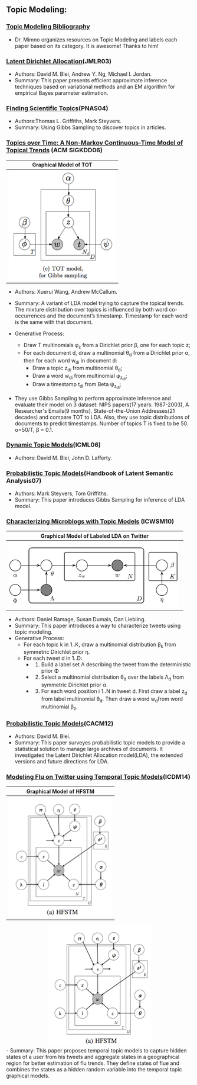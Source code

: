 ## Topic Modeling:

### [Topic Modeling Bibliography](http://mimno.infosci.cornell.edu/topics.html)
- Dr. Mimno organizes resources on Topic Modeling and labels each paper based on its category. It is awesome! Thanks to him!

### [Latent Dirichlet Allocation](http://www.cs.princeton.edu/~blei/papers/BleiNgJordan2003.pdf)(JMLR03)
- Authors: David M. Blei, Andrew Y. Ng, Michael I. Jordan.
- Summary: This paper presents efficient approximate inference techniques based on variational methods and an EM algorithm for empirical Bayes parameter estimation.

### [Finding Scientific Topics](http://psiexp.ss.uci.edu/research/papers/sciencetopics.pdf)(PNAS04)
- Authors:Thomas L. Griffiths, Mark Steyvers.
- Summary: Using Gibbs Sampling to discover topics in articles.

### [Topics over Time: A Non-Markov Continuous-Time Model of Topical Trends](tot-kdd06.pdf) (ACM SIGKDD06) <br/>
| Graphical Model of TOT |
|:---:|
| <a href="totkdd06.jpg"><img width=290 src="totkdd06.jpg" alt=""></a> |

<!--<div align="center"><img src="totkdd06.jpg" align="middle"/></div>-->
- Authors: Xuerui Wang, Andrew McCallum.
- Summary: A variant of LDA model trying to capture the topical trends. The mixture distribution over topics is influenced by both word co-occurrences and the document’s timestamp. Timestamp for each word is the same with that document. 
- Generative Process: 
  - Draw T multinomials &phi;<sub>z</sub> from a Dirichlet prior &beta;, one for each topic z;
  - For each document d, draw a multinomial &theta;<sub>d</sub> from a Dirichlet prior &alpha;, then for each word w<sub>di</sub> in document d:
    - Draw a topic z<sub>di</sub> from multinomial &theta;<sub>d</sub>;
    - Draw a word w<sub>di</sub> from multinomial &phi;<sub>z<sub>di</sub></sub>;
    - Draw a timestamp t<sub>di</sub> from Beta &psi;<sub>z<sub>di</sub></sub>;

- They use Gibbs Sampling to perform approximate inference and evaluate their model on 3 dataset: NIPS papers(17 years: 1987-2003), A Researcher's Emails(9 months), State-of-the-Union Addresses(21 decades) and compare TOT to LDA. Also, they use topic distributions of documents to predict timestamps. Number of topics T is fixed to be 50. &alpha;=50/T, &beta; = 0.1.

### [Dynamic Topic Models](dtm_icml06.pdf)(ICML06)
- Authors: David M. Blei, John D. Lafferty.

### [Probabilistic Topic Models](http://psiexp.ss.uci.edu/research/papers/SteyversGriffithsLSABookFormatted.pdf)(Handbook of Latent Semantic Analysis07) 
- Authors: Mark Steyvers, Tom Griffiths. 
- Summary: This paper introduces Gibbs Sampling for inference of LDA model.


### [Characterizing Microblogs with Topic Models](twitter-icwsm10.pdf) (ICWSM10)
| Graphical Model of Labeled LDA on Twitter |
|:---:|
| <a href="twitter-icwsm10.png"><img width=466 src="twitter-icwsm10.png" alt=""></a> |

<!--<div align="center"><img src="twitter-icwsm10.png"/></div>-->
- Authors: Daniel Ramage, Susan Dumais, Dan Liebling.
- Summary: This paper introduces a way to characterize tweets using topic modeling.
- Generative Process:
  - For each topic k in 1..K, draw a multinomial distribution &beta;<sub>k</sub> from symmetric Dirichlet prior &eta;.
  - For each tweet d in 1..D:
    - 1. Build a label set &Lambda; describing the tweet from the deterministic prior &Phi;
    - 2. Select a multinomial distribution &theta;<sub>d</sub> over the labels &Lambda;<sub>d</sub> from symmetric Dirichlet prior &alpha;.
    - 3. For each word position i 1..N in tweet d. First draw a label z<sub>d</sub> from label multinomial &theta;<sub>d</sub>. Then draw a word w<sub>d</sub>from word multinomial &beta;<sub>z</sub>.

### [Probabilistic Topic Models](http://www.cs.princeton.edu/~blei/papers/Blei2012.pdf)(CACM12)
- Authors: David M. Blei.
- Summary: This paper surveyes probabilistic topic models to provide a statistical solution to manage large archives of documents. It investigated the Latent Dirichlet Allocation model(LDA), the extended versions and future directions for LDA.

### [Modeling Flu on Twitter using Temporal Topic Models]()(ICDM14)
| Graphical Model of HFSTM |
|:---:|
| <a href="hfstm.png"><img width=280 src="hfstm.png" alt=""></a> |

  <div align="center"><img src="hfstm.png"/></div>
- Summary: This paper proposes temporal topic models to capture hidden states of a user from his tweets and aggregate states in a geographical region for better estimation of flu trends. They define states of flue and combines the states as a hidden random variable into the temporal topic graphical models. 

